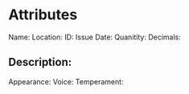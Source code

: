 # Attributes

  Name:
  Location:
  ID:
  Issue Date:
  Quanitity:
  Decimals:
  
  
  Description:
  -------
  Appearance: Voice: Temperament:

